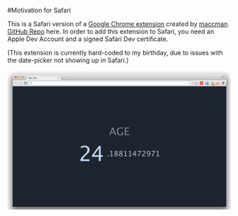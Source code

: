 #Motivation for Safari

This is a Safari version of a [Google Chrome extension](https://chrome.google.com/webstore/detail/motivation/ofdgfpchbidcgncgfpdlpclnpaemakoj) created by [maccman](https://github.com/maccman). [GitHub Repo](https://github.com/maccman/motivation) here. In order to add this extension to Safari, you need an Apple Dev Account and a signed Safari Dev certificate.

(This extension is currently hard-coded to my birthday, due to issues with the date-picker not showing up in Safari.)

![](screenshot.png)